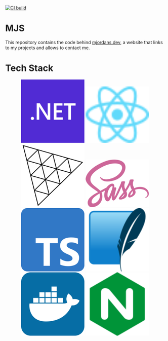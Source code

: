 [![CI build](https://github.com/Ni2Be/MjordanSdev/actions/workflows/ci.yml/badge.svg?branch=main)](https://github.com/Ni2Be/MjordanSdev/actions/workflows/ci.yml)


# MJS

This repository contains the code behind [mjordans.dev](https://mjordans.dev), a website that links to my projects and allows to contact me.

# Tech Stack
<p align="center">
    <img src="./docs/tech stack/dotnet.svg" alt="dotnet" width="200"/> <img src="./docs/tech stack/react.svg" alt="react" width="200"/> <img src="./docs/tech stack/Threejs.svg" alt="Threejs" width="200"/> <img src="./docs/tech stack/Sass.svg" alt="Sass" width="200"/> <img src="./docs/tech stack/Typescript.svg" alt="Typescript" width="200"/> <img src="./docs/tech stack/SQLite.svg" alt="SQLite" width="200"/> <img src="./docs/tech stack/docker.svg" alt="docker" width="200"/> <img src="./docs/tech stack/nginx.svg" alt="nginx" width="200"/>
</p>